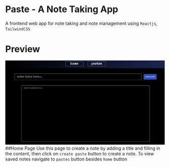 # **Paste - A Note Taking App**
A frontend web app for note taking and note management using `Reactjs`, `TailwindCSS`

# **Preview**
![Home Page](./demo-assets/1.png)
##Home Page
Use this page to create a note by adding a title and filling in the content, then click on `create paste` button to create a note. To view saved notes navigate to `pastes` button besides `home` button

